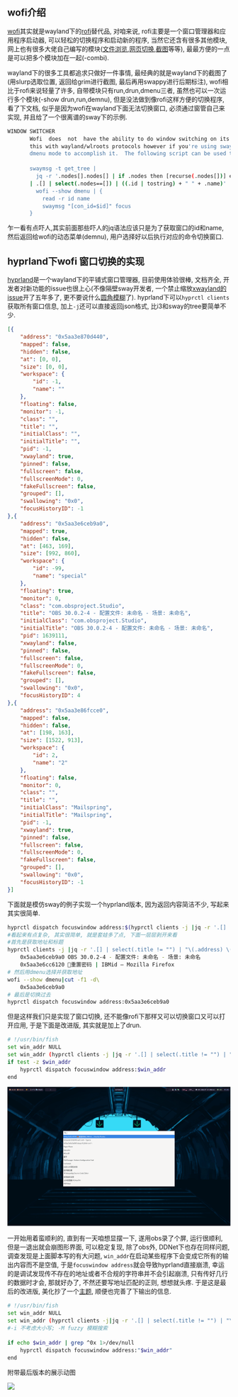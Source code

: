 
## wofi介绍

[wofi](https://hg.sr.ht/~scoopta/wofi)其实就是wayland下的[rofi](https://github.com/davatorium/rofi)替代品, 对咱来说, rofi主要是一个窗口管理器和应用程序启动器, 可以轻松的切换程序和启动新的程序, 当然它还含有很多其他模块, 网上也有很多大佬自己编写的模块([文件浏览](https://github.com/marvinkreis/rofi-file-browser-extended),[网页切换](https://github.com/blackhole89/rofi-tab-switcher),[截图](https://github.com/danrog303/rofi-screenshot)等等), 最最方便的一点是可以把多个模块加在一起(-combi). 

wayland下的很多工具都追求只做好一件事情, 最经典的就是wayland下的截图了(用slurp选取位置, 返回给grim进行截图, 最后再用swappy进行后期标注), wofi相比于rofi来说轻量了许多, 自带模块只有run,drun,dmenu三者, 虽然也可以一次运行多个模块(-show drun,run,demnu), 但是没法做到像rofi这样方便的切换程序, 看了下文档, 似乎是因为wofi在wayland下面无法切换窗口, 必须通过窗管自己来实现, 并且给了一个很离谱的sway下的示例. 
```bash
WINDOW SWITCHER
       Wofi  does  not  have the ability to do window switching on its own as there is no way to do
       this with wayland/wlroots protocols however if you're using sway you can  use  swaymsg  with
       dmenu mode to accomplish it.  The following script can be used to do window switching:

       swaymsg -t get_tree |
         jq -r '.nodes[].nodes[] | if .nodes then [recurse(.nodes[])] else [] end + .floating_nodes
       | .[] | select(.nodes==[]) | ((.id | tostring) + " " + .name)' |
         wofi --show dmenu | {
           read -r id name
           swaymsg "[con_id=$id]" focus
       }
```

乍一看有点吓人,其实前面那些吓人的jq语法应该只是为了获取窗口的id和name, 然后返回给wofi的动态菜单(demnu), 用户选择好以后执行对应的命令切换窗口. 

## hyprland下wofi 窗口切换的实现

[hyprland](https://github.com/hyprwm/Hyprland)是一个wayland下的平铺式窗口管理器, 目前使用体验很棒, 文档齐全, 开发者对新功能的issue也很上心(不像隔壁sway开发者, 一个禁止缩放[xwayland的issue](https://github.com/swaywm/sway/issues/2966)开了五年多了, 更不要说什么[圆角模糊](https://github.com/swaywm/sway/issues/5998)了). hyprland下可以`hyprctl clients`获取所有窗口信息, 加上`-j`还可以直接返回json格式, 比i3和sway的tree要简单不少. 

```json
[{
    "address": "0x5aa3e870d440",
    "mapped": false,
    "hidden": false,
    "at": [0, 0],
    "size": [0, 0],
    "workspace": {
        "id": -1,
        "name": ""
    },
    "floating": false,
    "monitor": -1,
    "class": "",
    "title": "",
    "initialClass": "",
    "initialTitle": "",
    "pid": -1,
    "xwayland": true,
    "pinned": false,
    "fullscreen": false,
    "fullscreenMode": 0,
    "fakeFullscreen": false,
    "grouped": [],
    "swallowing": "0x0",
    "focusHistoryID": -1
},{
    "address": "0x5aa3e6ceb9a0",
    "mapped": true,
    "hidden": false,
    "at": [463, 169],
    "size": [992, 860],
    "workspace": {
        "id": -99,
        "name": "special"
    },
    "floating": true,
    "monitor": 0,
    "class": "com.obsproject.Studio",
    "title": "OBS 30.0.2-4 - 配置文件: 未命名 - 场景: 未命名",
    "initialClass": "com.obsproject.Studio",
    "initialTitle": "OBS 30.0.2-4 - 配置文件: 未命名 - 场景: 未命名",
    "pid": 1639111,
    "xwayland": false,
    "pinned": false,
    "fullscreen": false,
    "fullscreenMode": 0,
    "fakeFullscreen": false,
    "grouped": [],
    "swallowing": "0x0",
    "focusHistoryID": 4
},{
    "address": "0x5aa3e86fcce0",
    "mapped": false,
    "hidden": false,
    "at": [198, 163],
    "size": [1522, 913],
    "workspace": {
        "id": 2,
        "name": "2"
    },
    "floating": false,
    "monitor": 0,
    "class": "",
    "title": "",
    "initialClass": "Mailspring",
    "initialTitle": "Mailspring",
    "pid": -1,
    "xwayland": true,
    "pinned": false,
    "fullscreen": false,
    "fullscreenMode": 0,
    "fakeFullscreen": false,
    "grouped": [],
    "swallowing": "0x0",
    "focusHistoryID": -1
}]
```

下面就是模仿sway的例子实现一个hyprland版本, 因为返回内容简洁不少, 写起来其实很简单. 

```bash
hyprctl dispatch focuswindow address:$(hyprctl clients -j |jq -r '.[] | select(.title != "") | "\(.address) \(.title)"' |wofi --show dmenu|cut -f1 -d\  )
#看起来有点复杂, 其实很简单, 就是套娃多了点, 下面一层层剥开来看
#首先是获取地址和标题 
hyprctl clients -j |jq -r '.[] | select(.title != "") | "\(.address) \(.title)"'
	0x5aa3e6ceb9a0 OBS 30.0.2-4 - 配置文件: 未命名 - 场景: 未命名
	0x5aa3e6cc6120 🦊重置密码 | IBMid — Mozilla Firefox
# 然后用dmenu选择并获取地址
wofi --show dmenu|cut -f1 -d\ 
	0x5aa3e6ceb9a0
# 最后是切换过去
hyprctl dispatch focuswindow address:0x5aa3e6ceb9a0
```

但是这样我们只是实现了窗口切换, 还不能像rofi下那样又可以切换窗口又可以打开应用, 于是下面是改进版, 其实就是加上了drun.

```bash
# !/usr/bin/fish
set win_addr NULL
set win_addr (hyprctl clients -j |jq -r '.[] | select(.title != "") | "\(.address) \(.title)"' |wofi --show dmenu,drun|cut -f1 -d\  )
if test -z $win_addr
	hyprctl dispatch focuswindow address:$win_addr
end
```

![](/img/hyprland-wofi/01.png)

一开始用着蛮顺利的, 直到有一天咱想显摆一下, 遂用obs录了个屏, 运行很顺利, 但是一退出就会崩图形界面, 可以稳定复现, 除了obs外, DDNet下也存在同样问题, 调查发现是上面脚本写的有大问题, `win_addr`在启动某些程序下会变成它所有的输出内容而不是空值, 于是`focuswindow address`就会导致hyprland直接崩溃, 幸运的是调试发现传不存在的地址或者不合规的字符串并不会引起崩溃, 只有传好几行的数据时才会, 那就好办了, 不然还要写地址匹配的正则, 想想就头疼. 于是这是最后的改进版, 美化抄了一个[主题](https://github.com/7KIR7/dots/blob/main/wofi/style.css), 顺便也完善了下输出的信息.

```bash
# !/usr/bin/fish
set win_addr NULL
set win_addr (hyprctl clients -j|jq -r '.[] | select(.title != "") | "\(.address)[\(.workspace.id)]  \(.title)@\(.class)"'|wofi --show dmenu,drun -i -M fuzzy |cut -f1 -d\[|head -1)
#-i 不考虑大小写; -M fuzzy 模糊搜索

if echo $win_addr | grep ^0x 1>/dev/null
	hyprctl dispatch focuswindow address:"$win_addr"
end
```

附带最后版本的展示动图

![](/img/hyprland-wofi/02.gif)
